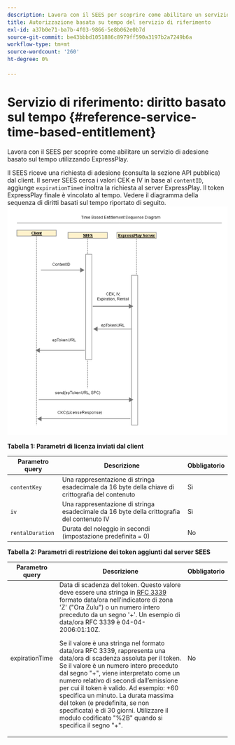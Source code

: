 ```yaml
---
description: Lavora con il SEES per scoprire come abilitare un servizio di adesione basato sul tempo utilizzando ExpressPlay.
title: Autorizzazione basata su tempo del servizio di riferimento
exl-id: a37b0e71-ba7b-4f03-9866-5e8b062e0b7d
source-git-commit: be43bbbd1051886c8979ff590a3197b2a7249b6a
workflow-type: tm+mt
source-wordcount: '260'
ht-degree: 0%

---
```


# Servizio di riferimento: diritto basato sul tempo {#reference-service-time-based-entitlement}

Lavora con il SEES per scoprire come abilitare un servizio di adesione basato sul tempo utilizzando ExpressPlay.

Il SEES riceve una richiesta di adesione (consulta la sezione API pubblica) dal client. Il server SEES cerca i valori CEK e IV in base al `contentID`, aggiunge `expirationTime`e inoltra la richiesta al server ExpressPlay. Il token ExpressPlay finale è vincolato al tempo. Vedere il diagramma della sequenza di diritti basati sul tempo riportato di seguito. ![](assets/fees-time-based.png)

**Tabella 1: Parametri di licenza inviati dal client**

| Parametro query | Descrizione | Obbligatorio |
|---|---|---|
| `contentKey` | Una rappresentazione di stringa esadecimale da 16 byte della chiave di crittografia del contenuto | Sì |
| `iv` | Una rappresentazione di stringa esadecimale da 16 byte della crittografia del contenuto IV | Sì |
| `rentalDuration` | Durata del noleggio in secondi (impostazione predefinita = 0) | No |

**Tabella 2: Parametri di restrizione dei token aggiunti dal server SEES**

<table id="table_E979FAD7A61A4832A46667301939FAEB">  
 <thead> 
  <tr> 
   <th class="entry"> Parametro query </th> 
   <th class="entry"> Descrizione </th> 
   <th class="entry"> Obbligatorio </th> 
  </tr> 
 </thead>
 <tbody> 
  <tr> 
   <td><span class="codeph"> expirationTime</span> </td> 
   <td>Data di scadenza del token. Questo valore deve essere una stringa in <a href="https://www.ietf.org/rfc/rfc3339.txt" format="html" type="external"> RFC 3339</a> formato data/ora nell'indicatore di zona 'Z' ("Ora Zulu") o un numero intero preceduto da un segno '+'. Un esempio di data/ora RFC 3339 è <span class="codeph"> 04-04-2006:01:10Z</span>. <p>Se il valore è una stringa nel formato data/ora RFC 3339, rappresenta una data/ora di scadenza assoluta per il token. Se il valore è un numero intero preceduto dal segno "+", viene interpretato come un numero relativo di secondi dall’emissione per cui il token è valido. Ad esempio: <span class="codeph"> +60</span> specifica un minuto. La durata massima del token (e predefinita, se non specificata) è di 30 giorni. Utilizzare il modulo codificato "%2B" quando si specifica il segno "+". </p> </td> 
   <td> No </td> 
  </tr> 
 </tbody> 
</table>
